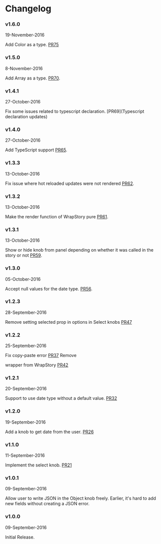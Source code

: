 # Changelog

### v1.6.0
19-November-2016

Add Color as a type. [PR75](https://github.com/storybooks/storybook-addon-knobs/pull/75)

### v1.5.0
8-November-2016

Add Array as a type. [PR70](https://github.com/storybooks/storybook-addon-knobs/pull/70).

### v1.4.1
27-October-2016

Fix some issues related to typescript declaration. [PR69](Typescript declaration updates)

### v1.4.0
27-October-2016

Add TypeScript support [PR65](https://github.com/kadirahq/storybook-addon-knobs/pull/65).

### v1.3.3
13-October-2016

Fix issue where hot reloaded updates were not rendered [PR62](https://github.com/kadirahq/storybook-addon-knobs/pull/62).

### v1.3.2
13-October-2016

Make the render function of WrapStory pure [PR61](https://github.com/kadirahq/storybook-addon-knobs/pull/61).

### v1.3.1
13-October-2016

Show or hide knob from panel depending on whether it was called in the story or not [PR59](https://github.com/kadirahq/storybook-addon-knobs/pull/59).

### v1.3.0
05-October-2016

Accept null values for the date type. [PR56](https://github.com/kadirahq/storybook-addon-knobs/pull/56).

### v1.2.3
28-September-2016

Remove setting selected prop in options in Select knobs [PR47](https://github.com/kadirahq/storybook-addon-knobs/pull/47)

### v1.2.2
25-September-2016

Fix copy-paste error [PR37](https://github.com/kadirahq/storybook-addon-knobs/pull/37)
Remove <div> wrapper from WrapStory [PR42](https://github.com/kadirahq/storybook-addon-knobs/pull/42)

### v1.2.1
20-September-2016

Support to use date type without a default value. [PR32](https://github.com/kadirahq/storybook-addon-knobs/pull/32)

### v1.2.0
19-September-2016

Add a knob to get date from the user. [PR26](https://github.com/kadirahq/storybook-addon-knobs/pull/26)

### v1.1.0
11-September-2016

Implement the select knob. [PR21](https://github.com/kadirahq/storybook-addon-knobs/pull/21)

### v1.0.1
09-September-2016

Allow user to write JSON in the Object knob freely.
Earlier, it's hard to add new fields without creating a JSON error.

### v1.0.0
09-September-2016

Initial Release.
